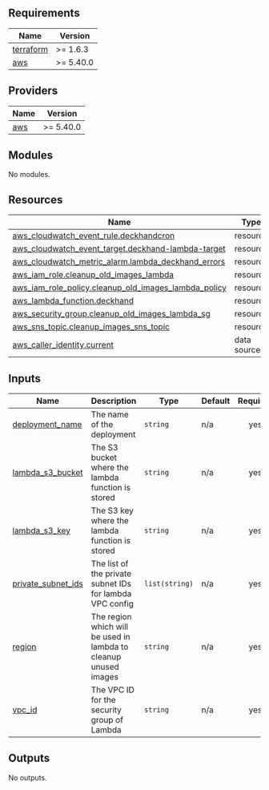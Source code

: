 ## Requirements

| Name | Version |
|------|---------|
| <a name="requirement_terraform"></a> [terraform](#requirement\_terraform) | >= 1.6.3 |
| <a name="requirement_aws"></a> [aws](#requirement\_aws) | >= 5.40.0 |

## Providers

| Name | Version |
|------|---------|
| <a name="provider_aws"></a> [aws](#provider\_aws) | >= 5.40.0 |

## Modules

No modules.

## Resources

| Name | Type |
|------|------|
| [aws_cloudwatch_event_rule.deckhandcron](https://registry.terraform.io/providers/hashicorp/aws/latest/docs/resources/cloudwatch_event_rule) | resource |
| [aws_cloudwatch_event_target.deckhand-lambda-target](https://registry.terraform.io/providers/hashicorp/aws/latest/docs/resources/cloudwatch_event_target) | resource |
| [aws_cloudwatch_metric_alarm.lambda_deckhand_errors](https://registry.terraform.io/providers/hashicorp/aws/latest/docs/resources/cloudwatch_metric_alarm) | resource |
| [aws_iam_role.cleanup_old_images_lambda](https://registry.terraform.io/providers/hashicorp/aws/latest/docs/resources/iam_role) | resource |
| [aws_iam_role_policy.cleanup_old_images_lambda_policy](https://registry.terraform.io/providers/hashicorp/aws/latest/docs/resources/iam_role_policy) | resource |
| [aws_lambda_function.deckhand](https://registry.terraform.io/providers/hashicorp/aws/latest/docs/resources/lambda_function) | resource |
| [aws_security_group.cleanup_old_images_lambda_sg](https://registry.terraform.io/providers/hashicorp/aws/latest/docs/resources/security_group) | resource |
| [aws_sns_topic.cleanup_images_sns_topic](https://registry.terraform.io/providers/hashicorp/aws/latest/docs/resources/sns_topic) | resource |
| [aws_caller_identity.current](https://registry.terraform.io/providers/hashicorp/aws/latest/docs/data-sources/caller_identity) | data source |

## Inputs

| Name | Description | Type | Default | Required |
|------|-------------|------|---------|:--------:|
| <a name="input_deployment_name"></a> [deployment\_name](#input\_deployment\_name) | The name of the deployment | `string` | n/a | yes |
| <a name="input_lambda_s3_bucket"></a> [lambda\_s3\_bucket](#input\_lambda\_s3\_bucket) | The S3 bucket where the lambda function is stored | `string` | n/a | yes |
| <a name="input_lambda_s3_key"></a> [lambda\_s3\_key](#input\_lambda\_s3\_key) | The S3 key where the lambda function is stored | `string` | n/a | yes |
| <a name="input_private_subnet_ids"></a> [private\_subnet\_ids](#input\_private\_subnet\_ids) | The list of the private subnet IDs for lambda VPC config | `list(string)` | n/a | yes |
| <a name="input_region"></a> [region](#input\_region) | The region which will be used in lambda to cleanup unused images | `string` | n/a | yes |
| <a name="input_vpc_id"></a> [vpc\_id](#input\_vpc\_id) | The VPC ID for the security group of Lambda | `string` | n/a | yes |

## Outputs

No outputs.
